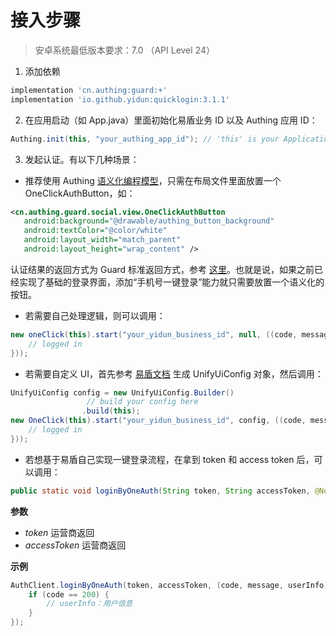 # 接入步骤

> 安卓系统最低版本要求：7.0 （API Level 24）

1. 添加依赖

```groovy
implementation 'cn.authing:guard:+'
implementation 'io.github.yidun:quicklogin:3.1.1'
```

2. 在应用启动（如 App.java）里面初始化易盾业务 ID 以及 Authing 应用 ID：

```java
Authing.init(this, "your_authing_app_id"); // 'this' is your Application or initial activity
```

3. 发起认证。有以下几种场景：

* 推荐使用 Authing [语义化编程模型](./design.md)，只需在布局文件里面放置一个 OneClickAuthButton，如：

 ```xml
 <cn.authing.guard.social.view.OneClickAuthButton
    android:background="@drawable/authing_button_background"
    android:textColor="@color/white"
    android:layout_width="match_parent"
    android:layout_height="wrap_content" />
 ```

认证结果的返回方式为 Guard 标准返回方式，参考 [这里](../index_zh.md)。也就是说，如果之前已经实现了基础的登录界面，添加“手机号一键登录”能力就只需要放置一个语义化的按钮。

* 若需要自己处理逻辑，则可以调用：

```java
new oneClick(this).start("your_yidun_business_id", null, ((code, message, userInfo) -> {
    // logged in
}));
```

* 若需要自定义 UI，首先参考 [易盾文档](https://gitee.com/netease_yidun/quickpass-android-demo) 生成 UnifyUiConfig 对象，然后调用：

```java
UnifyUiConfig config = new UnifyUiConfig.Builder()
                 // build your config here
                .build(this);
new OneClick(this).start("your_yidun_business_id", config, ((code, message, userInfo) -> {
    // logged in
}));
```

- 若想基于易盾自己实现一键登录流程，在拿到 token 和 access token 后，可以调用：

```java
public static void loginByOneAuth(String token, String accessToken, @NotNull AuthCallback<UserInfo> callback)
```

**参数**

- *token* 运营商返回
- *accessToken* 运营商返回

**示例**

```java
AuthClient.loginByOneAuth(token, accessToken, (code, message, userInfo)->{
    if (code == 200) {
        // userInfo：用户信息
    }
});
```

